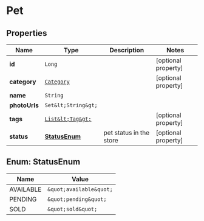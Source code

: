 

# Pet


## Properties

Name | Type | Description | Notes
------------ | ------------- | ------------- | -------------
**id** | `Long` |  |  [optional property]
**category** | [`Category`](Category.md) |  |  [optional property]
**name** | `String` |  | 
**photoUrls** | `Set&lt;String&gt;` |  | 
**tags** | [`List&lt;Tag&gt;`](Tag.md) |  |  [optional property]
**status** | [**StatusEnum**](#StatusEnum) | pet status in the store |  [optional property]



## Enum: StatusEnum

Name | Value
---- | -----
AVAILABLE | `&quot;available&quot;`
PENDING | `&quot;pending&quot;`
SOLD | `&quot;sold&quot;`





